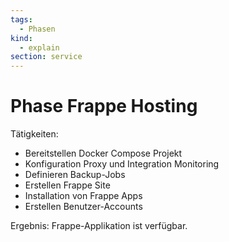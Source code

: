 ```yaml
---
tags:
  - Phasen
kind:
  - explain
section: service
---
```

# Phase Frappe Hosting

Tätigkeiten:

* Bereitstellen Docker Compose Projekt
* Konfiguration Proxy und Integration Monitoring
* Definieren Backup-Jobs
* Erstellen Frappe Site
* Installation von Frappe Apps
* Erstellen Benutzer-Accounts

Ergebnis: Frappe-Applikation ist verfügbar.